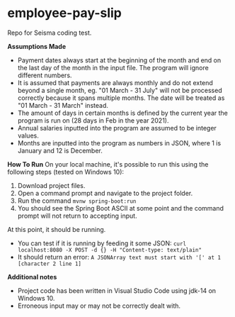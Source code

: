 # employee-pay-slip
Repo for Seisma coding test.

**Assumptions Made**
  - Payment dates always start at the beginning of the month and end on the last day of the month in the input file. The program will ignore different numbers.
  - It is assumed that payments are always monthly and do not extend beyond a single month, eg. "01 March - 31 July" will not be processed correctly because it spans multiple months. The date will be treated as "01 March - 31 March" instead.
  - The amount of days in certain months is defined by the current year the program is run on (28 days in Feb in the year 2021).
  - Annual salaries inputted into the program are assumed to be integer values.
  - Months are inputted into the program as numbers in JSON, where 1 is January and 12 is December.

**How To Run**
  On your local machine, it's possible to run this using the following steps (tested on Windows 10):
  1. Download project files.
  2. Open a command prompt and navigate to the project folder.
  3. Run the command `mvnw spring-boot:run`
  4. You should see the Spring Boot ASCII at some point and the command prompt will not return to accepting input.

At this point, it should be running.
- You can test if it is running by feeding it some JSON:
  `curl localhost:8080 -X POST -d {} -H "Content-type: text/plain"`
- It should return an error:
  `A JSONArray text must start with '[' at 1 [character 2 line 1]`

**Additional notes**
  - Project code has been written in Visual Studio Code using jdk-14 on Windows 10.
  - Erroneous input may or may not be correctly dealt with.
